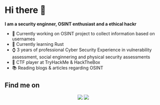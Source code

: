 # Hi there 👋

**I am a security enginner, OSINT enthusiast and a ethical hackr**

- :hammer: Currently working on OSINT project to collect information based on usernames
- 🌱 Currently learning Rust 
- :watch: 3 years of professional Cyber Security Experience in vulnerability assessment, social enginnering and physical security assessments 
- :bat: CTF player at TryHackMe & HackTheBox 
- :books: Reading blogs & articles regarding OSINT

## Find me on
<p align="center">
<a href="https://github.com/roninsecosint"><img src="https://img.shields.io/badge/GitHub-100000?style=for-the-badge&logo=github&logoColor=white"></a>
<a href="https://twitter.com/roninsecosint"><img src="https://img.shields.io/badge/Twitter-1DA1F2?style=for-the-badge&logo=twitter&logoColor=white"></a>
</p>
